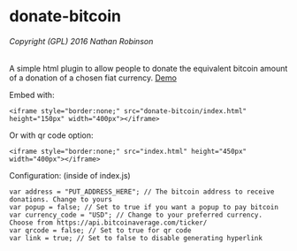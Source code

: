 # donate-bitcoin
###### Copyright (GPL) 2016  Nathan Robinson
A simple html plugin to allow people to donate the equivalent bitcoin amount of a donation of a chosen fiat currency.
[Demo](http://nrobinson2000.github.io/donate-bitcoin/)

Embed with:
```
<iframe style="border:none;" src="donate-bitcoin/index.html" height="150px" width="400px"></iframe>
```
Or with qr code option:
```
<iframe style="border:none;" src="index.html" height="450px" width="400px"></iframe>
```

Configuration: (inside of index.js)
```
var address = "PUT_ADDRESS_HERE"; // The bitcoin address to receive donations. Change to yours
var popup = false; // Set to true if you want a popup to pay bitcoin
var currency_code = "USD"; // Change to your preferred currency. Choose from https://api.bitcoinaverage.com/ticker/
var qrcode = false; // Set to true for qr code
var link = true; // Set to false to disable generating hyperlink
```
